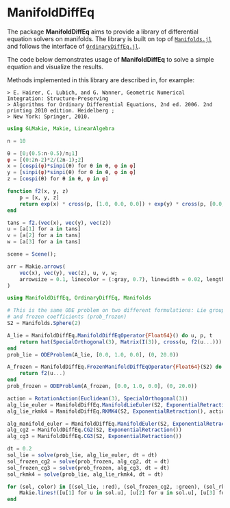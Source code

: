 # ManifoldDiffEq

The package __ManifoldDiffEq__ aims to provide a library of differential equation solvers
on manifolds. The library is built on top of [`Manifolds.jl`](https://github.com/JuliaManifolds/Manifolds.jl) and follows the interface of [`OrdinaryDiffEq.jl`](https://github.com/SciML/OrdinaryDiffEq.jl/).

The code below demonstrates usage of __ManifoldDiffEq__ to solve a simple equation and visualize the results.

Methods implemented in this library are described in, for example:

    > E. Hairer, C. Lubich, and G. Wanner, Geometric Numerical Integration: Structure-Preserving
    > Algorithms for Ordinary Differential Equations, 2nd ed. 2006. 2nd printing 2010 edition. Heidelberg ;
    > New York: Springer, 2010.

```julia
using GLMakie, Makie, LinearAlgebra

n = 10

θ = [0;(0.5:n-0.5)/n;1]
φ = [(0:2n-2)*2/(2n-1);2]
x = [cospi(φ)*sinpi(θ) for θ in θ, φ in φ]
y = [sinpi(φ)*sinpi(θ) for θ in θ, φ in φ]
z = [cospi(θ) for θ in θ, φ in φ]

function f2(x, y, z)
    p = [x, y, z]
    return exp(x) * cross(p, [1.0, 0.0, 0.0]) + exp(y) * cross(p, [0.0, 1.0, 0.0])
end

tans = f2.(vec(x), vec(y), vec(z))
u = [a[1] for a in tans]
v = [a[2] for a in tans]
w = [a[3] for a in tans]

scene = Scene();

arr = Makie.arrows(
    vec(x), vec(y), vec(z), u, v, w;
    arrowsize = 0.1, linecolor = (:gray, 0.7), linewidth = 0.02, lengthscale = 0.1
)

using ManifoldDiffEq, OrdinaryDiffEq, Manifolds

# This is the same ODE problem on two different formulations: Lie group action (prob_lie)
# and frozen coefficients (prob_frozen)
S2 = Manifolds.Sphere(2)

A_lie = ManifoldDiffEq.ManifoldDiffEqOperator{Float64}() do u, p, t
    return hat(SpecialOrthogonal(3), Matrix(I(3)), cross(u, f2(u...)))
end
prob_lie = ODEProblem(A_lie, [0.0, 1.0, 0.0], (0, 20.0))

A_frozen = ManifoldDiffEq.FrozenManifoldDiffEqOperator{Float64}(S2) do u, p, t
    return f2(u...)
end
prob_frozen = ODEProblem(A_frozen, [0.0, 1.0, 0.0], (0, 20.0))

action = RotationAction(Euclidean(3), SpecialOrthogonal(3))
alg_lie_euler = ManifoldDiffEq.ManifoldLieEuler(S2, ExponentialRetraction(), action)
alg_lie_rkmk4 = ManifoldDiffEq.RKMK4(S2, ExponentialRetraction(), action)

alg_manifold_euler = ManifoldDiffEq.ManifoldEuler(S2, ExponentialRetraction())
alg_cg2 = ManifoldDiffEq.CG2(S2, ExponentialRetraction())
alg_cg3 = ManifoldDiffEq.CG3(S2, ExponentialRetraction())

dt = 0.2
sol_lie = solve(prob_lie, alg_lie_euler, dt = dt)
sol_frozen_cg2 = solve(prob_frozen, alg_cg2, dt = dt)
sol_frozen_cg3 = solve(prob_frozen, alg_cg3, dt = dt)
sol_rkmk4 = solve(prob_lie, alg_lie_rkmk4, dt = dt)

for (sol, color) in [(sol_lie, :red), (sol_frozen_cg2, :green), (sol_rkmk4, :blue)]
    Makie.lines!([u[1] for u in sol.u], [u[2] for u in sol.u], [u[3] for u in sol.u]; linewidth = 10, color=color)
end
```
